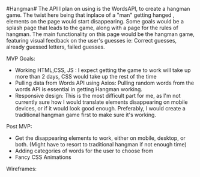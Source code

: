 #Hangman#
The API I plan on using is the WordsAPI, to create a hangman game. The twist here being that inplace of a "man" getting hanged
, elements on the page would start disappearing. 
Some goals would be a splash page that leads to the game, along with a page for the rules of hangman. 
The main functionality on this page would be the hangman game, featuring visual feedback on the user's guesses ie:
Correct guesses, already guessed letters, failed guesses. 

MVP Goals:
- Working HTML,CSS, JS : I expect getting the game to work will take up more than 2 days, CSS would take up the rest of the time
- Pulling data from Words API using Axios: Pulling random words from the words API is essential in getting Hangman working.
- Responsive design: This is the most difficult part for me, as I'm not currently sure how I would translate elements disappearing
on mobile devices, or if it would look good enough. Preferably, I would create a traditional hangman game first to make sure it's working.

Post MVP: 
- Get the disappearing elements to work, either on mobile, desktop, or both. (Might have to resort to traditional hangman if not enough time)
- Adding categories of words for the user to choose from
- Fancy CSS Animations

Wireframes:

